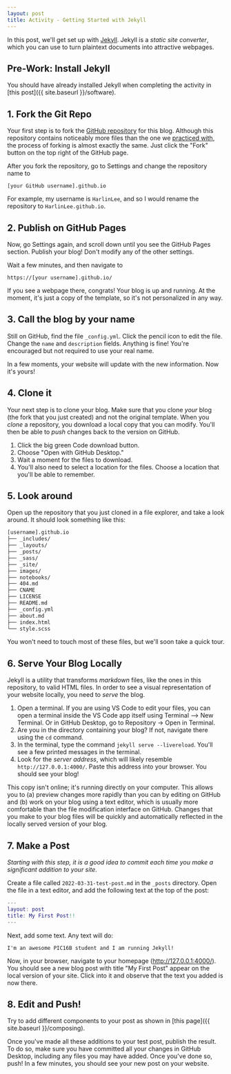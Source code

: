 ```yaml
---
layout: post
title: Activity - Getting Started with Jekyll
---
```


In this post, we'll get set up with [Jekyll](https://jekyllrb.com/). Jekyll is a *static site converter*, which you can use to turn plaintext documents into attractive webpages. 

## Pre-Work: Install Jekyll

You should have already installed Jekyll when completing the activity in [this post]({{ site.baseurl }}/software).

## 1. Fork the Git Repo

Your first step is to fork the [GitHub repository](https://github.com/HarlinLee/HarlinLee.github.io) for this blog. Although this repository contains noticeably more files than the one we [practiced with](https://github.com/PIC16B/git-practice), the process of forking is almost exactly the same. Just click the "Fork" button on the top right of the GitHub page. 

After you fork the repository, go to Settings and change the repository name to 

```
[your GitHub username].github.io
```

For example, my username is `HarlinLee`, and so I would rename the repository to `HarlinLee.github.io`.

## 2. Publish on GitHub Pages

Now, go Settings again, and scroll down until you see the GitHub Pages section. Publish your blog! Don't modify any of the other settings. 

Wait a few minutes, and then navigate to 

```
https://[your username].github.io/
```

If you see a webpage there, congrats! Your blog is up and running. At the moment, it's just a copy of the template, so it's not personalized in any way. 

## 3. Call the blog by your name

Still on GitHub, find the file `_config.yml`. Click the pencil icon to edit the file. Change the `name` and `description` fields. Anything is fine! You're encouraged but not required to use your real name. 

In a few moments, your website will update with the new information. Now it's yours! 


## 4. Clone it

Your next step is to clone your blog. Make sure that you clone *your* blog (the fork that you just created) and not the original template. When you *clone* a repository, you download a local copy that you can modify. You'll then be able to *push* changes back to the version on GitHub. 

1. Click the big green Code download button. 
2. Choose "Open with GitHub Desktop."
3. Wait a moment for the files to download. 
4. You'll also need to select a location for the files. Choose a location that you'll be able to remember. 

## 5. Look around

Open up the repository that you just cloned in a file explorer, and take a look around. It should look something like this: 

```bash
[username].github.io
├── _includes/
├── _layouts/
├── _posts/
├── _sass/
├── _site/
├── images/
├── notebooks/
├── 404.md
├── CNAME
├── LICENSE
├── README.md
├── _config.yml
├── about.md
├── index.html
└── style.scss
```

You won't need to touch most of these files, but we'll soon take a quick tour. 

## 6. Serve Your Blog Locally

Jekyll is a utility that transforms *markdown* files, like the ones in this repository, to valid HTML files. In order to see a visual representation of your website locally, you need to *serve* the blog. 

1. Open a terminal. If you are using VS Code to edit your files, you can open a terminal inside the VS Code app itself using Terminal --> New Terminal. Or in GitHub Desktop, go to Repository -> Open in Terminal. 
2. Are you in the directory containing your blog? If not, navigate there using the `cd` command. 
3. In the terminal, type the command `jekyll serve --livereload`. You'll see a few printed messages in the terminal. 
4. Look for the *server address*, which will likely resemble `http://127.0.0.1:4000/`. Paste this address into your browser. You should see your blog! 

This copy isn't online; it's running directly on your computer. This allows you to (a) preview changes more rapidly than you can by editing on GitHub and (b) work on your blog using a text editor, which is usually more comfortable than the file modification interface on GitHub. Changes that you make to your blog files will be quickly and automatically reflected in the locally served version of your blog.

## 7. Make a Post

*Starting with this step, it is a good idea to commit each time you make a significant addition to your site.*

Create a file called `2022-03-31-test-post.md` in the `_posts` directory. Open the file in a text editor, and add the following text at the top of the post: 

```m
---
layout: post
title: My First Post!! 
---
```

Next, add some text. Any text will do: 

```
I'm an awesome PIC16B student and I am running Jekyll! 
```

Now, in your browser, navigate to your homepage (http://127.0.0.1:4000/). You should see a new blog post with title "My First Post" appear on the local version of your site. Click into it and observe that the text you added is now there. 

## 8. Edit and Push!

Try to add different components to your post as shown in [this page]({{ site.baseurl }}/composing).

Once you've made all these additions to your test post, publish the result. To do so, make sure you have committed all your changes in GitHub Desktop, including any files you may have added. Once you've done so, push! In a few minutes, you should see your new post on your website. 


